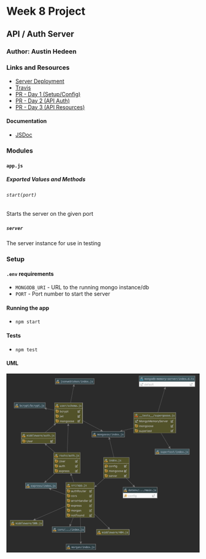 # Week 8 Project

## API / Auth Server

### Author: Austin Hedeen

### Links and Resources
* [Server Deployment](https://intense-springs-89759.herokuapp.com/)
* [Travis](https://travis-ci.com/austinhedeen-401-advanced-javascript/week-8-back-end)
* [PR - Day 1 (Setup/Config)](https://github.com/austinhedeen-401-advanced-javascript/week-8-back-end/pull/1)
* [PR - Day 2 (API Auth)](https://github.com/austinhedeen-401-advanced-javascript/week-8-back-end/pull/2)
* [PR - Day 3 (API Resources)](https://github.com/austinhedeen-401-advanced-javascript/week-8-back-end/pull/3)

#### Documentation
* [JSDoc](https://intense-springs-89759.herokuapp.com/docs)

### Modules
#### `app.js`
##### Exported Values and Methods

###### `start(port)`
Starts the server on the given port

##### `server`
The server instance for use in testing

### Setup
#### `.env` requirements
* `MONGODB_URI` - URL to the running mongo instance/db
* `PORT` - Port number to start the server

#### Running the app
* `npm start`
  
#### Tests
* `npm test`

#### UML
![](assets/server-uml.png)
